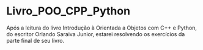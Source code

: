# Livro_POO_CPP_Python
Após a leitura do livro Introdução à Orientada a Objetos com C++ e Python, do escritor Orlando Saraiva Junior, estarei resolvendo os exercícios
da parte final de seu livro.
